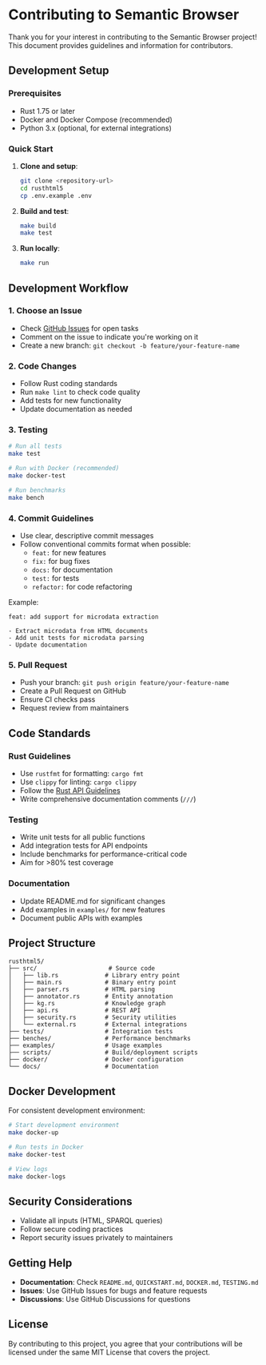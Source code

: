 # Contributing to Semantic Browser

Thank you for your interest in contributing to the Semantic Browser project! This document provides guidelines and information for contributors.

## Development Setup

### Prerequisites

- Rust 1.75 or later
- Docker and Docker Compose (recommended)
- Python 3.x (optional, for external integrations)

### Quick Start

1. **Clone and setup**:
   ```bash
   git clone <repository-url>
   cd rusthtml5
   cp .env.example .env
   ```

2. **Build and test**:
   ```bash
   make build
   make test
   ```

3. **Run locally**:
   ```bash
   make run
   ```

## Development Workflow

### 1. Choose an Issue

- Check [GitHub Issues](https://github.com/your-repo/issues) for open tasks
- Comment on the issue to indicate you're working on it
- Create a new branch: `git checkout -b feature/your-feature-name`

### 2. Code Changes

- Follow Rust coding standards
- Run `make lint` to check code quality
- Add tests for new functionality
- Update documentation as needed

### 3. Testing

```bash
# Run all tests
make test

# Run with Docker (recommended)
make docker-test

# Run benchmarks
make bench
```

### 4. Commit Guidelines

- Use clear, descriptive commit messages
- Follow conventional commits format when possible:
  - `feat:` for new features
  - `fix:` for bug fixes
  - `docs:` for documentation
  - `test:` for tests
  - `refactor:` for code refactoring

Example:
```
feat: add support for microdata extraction

- Extract microdata from HTML documents
- Add unit tests for microdata parsing
- Update documentation
```

### 5. Pull Request

- Push your branch: `git push origin feature/your-feature-name`
- Create a Pull Request on GitHub
- Ensure CI checks pass
- Request review from maintainers

## Code Standards

### Rust Guidelines

- Use `rustfmt` for formatting: `cargo fmt`
- Use `clippy` for linting: `cargo clippy`
- Follow the [Rust API Guidelines](https://rust-lang.github.io/api-guidelines/)
- Write comprehensive documentation comments (`///`)

### Testing

- Write unit tests for all public functions
- Add integration tests for API endpoints
- Include benchmarks for performance-critical code
- Aim for >80% test coverage

### Documentation

- Update README.md for significant changes
- Add examples in `examples/` for new features
- Document public APIs with examples

## Project Structure

```
rusthtml5/
├── src/                    # Source code
│   ├── lib.rs             # Library entry point
│   ├── main.rs            # Binary entry point
│   ├── parser.rs          # HTML parsing
│   ├── annotator.rs       # Entity annotation
│   ├── kg.rs              # Knowledge graph
│   ├── api.rs             # REST API
│   ├── security.rs        # Security utilities
│   └── external.rs        # External integrations
├── tests/                 # Integration tests
├── benches/               # Performance benchmarks
├── examples/              # Usage examples
├── scripts/               # Build/deployment scripts
├── docker/                # Docker configuration
└── docs/                  # Documentation
```

## Docker Development

For consistent development environment:

```bash
# Start development environment
make docker-up

# Run tests in Docker
make docker-test

# View logs
make docker-logs
```

## Security Considerations

- Validate all inputs (HTML, SPARQL queries)
- Follow secure coding practices
- Report security issues privately to maintainers

## Getting Help

- **Documentation**: Check `README.md`, `QUICKSTART.md`, `DOCKER.md`, `TESTING.md`
- **Issues**: Use GitHub Issues for bugs and feature requests
- **Discussions**: Use GitHub Discussions for questions

## License

By contributing to this project, you agree that your contributions will be licensed under the same MIT License that covers the project.